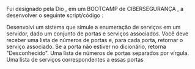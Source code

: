 Fui designado pela Dio , em um BOOTCAMP de CIBERSEGURANÇA , a desenvolver o seguinte script/código :

Desenvolvi um sistema que simule a enumeração de serviços em um servidor, dado um conjunto de portas e serviços associados. Você deve receber uma lista de números de portas e, para cada porta, retornar o serviço associado. Se a porta não estiver no dicionário, retorna "Desconhecido".
Uma lista de números de portas separados por vírgula. Uma lista de serviços correspondentes a essas portas
